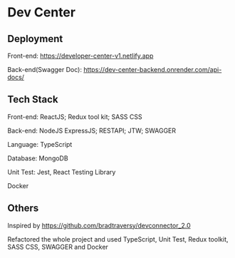 # Dev Center

## Deployment

Front-end: https://developer-center-v1.netlify.app

Back-end(Swagger Doc): https://dev-center-backend.onrender.com/api-docs/

## Tech Stack

Front-end: ReactJS; Redux tool kit; SASS CSS

Back-end: NodeJS ExpressJS; RESTAPI; JTW; SWAGGER

Language: TypeScript

Database: MongoDB

Unit Test: Jest, React Testing Library

Docker

## Others

Inspired by https://github.com/bradtraversy/devconnector_2.0

Refactored the whole project and used TypeScript, Unit Test, Redux toolkit, SASS CSS, SWAGGER and Docker
